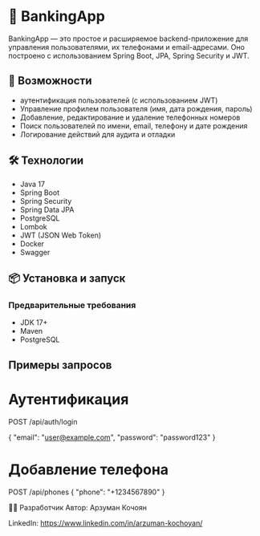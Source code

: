 # 🏦 BankingApp

BankingApp — это простое и расширяемое backend-приложение для управления пользователями, их телефонами и email-адресами.
Оно построено с использованием Spring Boot, JPA, Spring Security и JWT.

## 🚀 Возможности

- аутентификация пользователей (с использованием JWT)
- Управление профилем пользователя (имя, дата рождения, пароль)
- Добавление, редактирование и удаление телефонных номеров
- Поиск пользователей по имени, email, телефону и дате рождения
- Логирование действий для аудита и отладки

## 🛠️ Технологии

- Java 17
- Spring Boot
- Spring Security
- Spring Data JPA
- PostgreSQL
- Lombok
- JWT (JSON Web Token)
- Docker
- Swagger

## 📦 Установка и запуск

### Предварительные требования

- JDK 17+
- Maven
- PostgreSQL

## Примеры запросов
# Аутентификация
POST /api/auth/login

{
"email": "user@example.com",
"password": "password123"
}

# Добавление телефона
POST /api/phones
{
"phone": "+1234567890"
}

👨‍💻 Разработчик
Автор: Арзуман Кочоян

LinkedIn: https://www.linkedin.com/in/arzuman-kochoyan/